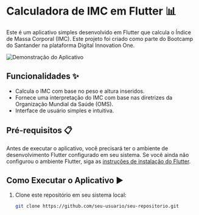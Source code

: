 # Calculadora de IMC em Flutter 📊

Este é um aplicativo simples desenvolvido em Flutter que calcula o Índice de Massa Corporal (IMC). Este projeto foi criado como parte do Bootcamp do Santander na plataforma Digital Innovation One.

![Demonstração do Aplicativo](https://github.com/andrezaleal/calculadora_imc_app/blob/main/calculadora_imc_app/lib/assets/app.gif)

## Funcionalidades ✨

- Calcula o IMC com base no peso e altura inseridos.
- Fornece uma interpretação do IMC com base nas diretrizes da Organização Mundial da Saúde (OMS).
- Interface de usuário simples e intuitiva.

## Pré-requisitos 📋

Antes de executar o aplicativo, você precisará ter o ambiente de desenvolvimento Flutter configurado em seu sistema. Se você ainda não configurou o ambiente Flutter, siga as [instruções de instalação do Flutter](https://flutter.dev/docs/get-started/install).

## Como Executar o Aplicativo ▶️

1. Clone este repositório em seu sistema local:

   ```bash
   git clone https://github.com/seu-usuario/seu-repositorio.git

